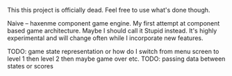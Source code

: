 This this project is officially dead. Feel free to use what's done though.

Naive – haxenme component game engine.
My first attempt at component based game architecture. Maybe I should call it Stupid instead.
It's highly experimental and will change often while I incorporate new features.

TODO: game state representation or how do I switch from menu screen to level 1 then level 2 then maybe game over etc.
TODO: passing data between states or scores
